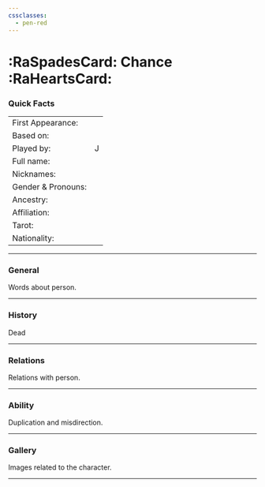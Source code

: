 ```yaml
---
cssclasses:
  - pen-red
---
```

# :RaSpadesCard: Chance :RaHeartsCard: 
### Quick Facts

|                    |     |
| ------------------ | --- |
| First Appearance:  |     |
| Based on:          |     |
| Played by:         | J   |
| Full name:         |     |
| Nicknames:         |     |
| Gender & Pronouns: |     |
| Ancestry:          |     |
| Affiliation:       |     |
| Tarot:             |     |
| Nationality:       |     |
***
### General
Words about person.

***
### History
Dead

***
### Relations
Relations with person.

***
### Ability
Duplication and misdirection.

***
### Gallery
Images related to the character.

***
